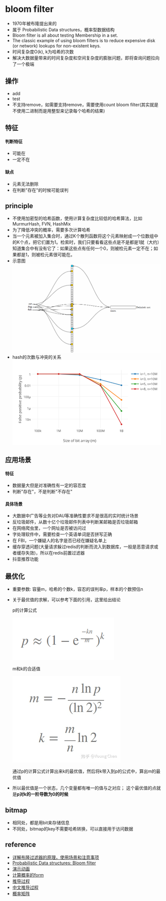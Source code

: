 # bloom filter
* 1970年被布隆提出来的
* 属于 Probabilistic Data structures，概率型数据结构
* Bloom filter is all about testing Membership in a set. 
* The classic example of using bloom filters is to reduce expensive disk (or network) lookups for non-existent keys. 
* 时间复杂度O(k), k为哈希的次数
* 解决大数据量带来的时间复杂度和空间复杂度的膨胀问题，即将查询问题拉向了一个极端

## 操作
* add 
* test 
* 不支持remove，如需要支持remove，需要使用count bloom filter(其实就是不使用二进制而是用整型来记录每个哈希的结果)

## 特征
#### 判断特征
* 可能在
* 一定不在
#### 缺点
* 元素无法删除
* 在判断"存在"的时候可能误判

## principle
* 不使用加密型的哈希函数，使用计算复杂度比较低的哈希算法，比如MurmurHash, FVN, HashMix
* 为了降低冲突的概率，需要多次计算哈希
* 当一个元素被加入集合时，通过K个散列函数将这个元素映射成一个位数组中的K个点，把它们置为1。检索时，我们只要看看这些点是不是都是1就（大约）知道集合中有没有它了：如果这些点有任何一个0，则被检元素一定不在；如果都是1，则被检元素很可能在。
* 示意图
![示意](./assets/20201013195858.png)
* hash的次数与冲突的关系
![hash-k](./assets/1_sSuuWFeLpwVZIPuNSoAiyQ.png)


## 应用场景
#### 特征
* 数据量大但是对准确性有一定的容忍度
* 判断"存在"，不是判断"不存在"
#### 具体场景
* 大数据中广告等业务对DAU等准确性要求不是很高的实时统计场景
* 反垃圾邮件，从数十亿个垃圾邮件列表中判断某邮箱是否垃圾邮箱
* 在网络爬虫里，一个网址是否被访问过
* 字处理软件中，需要检查一个英语单词是否拼写正确
* 在 FBI，一个嫌疑人的名字是否已经在嫌疑名单上
* 缓存穿透问题(大量请求躲过redis的判断而流入到数据库，一般是恶意请求或者缓存失效)，所以在redis前置过滤器
* 抖音推荐功能

## 最优化 
* 重要参数: 容量m，哈希的个数k，容忍的误判率p，样本的个数预估n
* 关于最优值的求解，可以参考下面的引用，这里给出结论

    p的计算公式 
    
    ![误判率的计算](./assets/1_4QvZrOV7d9XgQXqVaIOGPg.png)

    m和k的合适值

    ![合适的值](./assets/v2-1ed5b79aa7ac2e9cd66c83690fdbfcf0_720w.jpg)

    通过p的计算公式计算出来k的最优值，然后将k带入到p的公式中，算出m的最优值

* 所以最优值是一个状态，几个变量都有唯一的值与之对应； 这个最优值的点就是**p对k的一阶导数为0的时候**
    

## bitmap 
* 相同处，都是用bit来存储信息
* 不同处，bitmap的key不需要哈希转换，可以直接用于访问数据

## reference
* [详解布隆过滤器的原理，使用场景和注意事项](https://zhuanlan.zhihu.com/p/43263751)
* [Probabilistic Data structures: Bloom filter](https://hackernoon.com/probabilistic-data-structures-bloom-filter-5374112a7832)
* [演示动画](https://www.jasondavies.com/bloomfilter/)
* [计算概率的form](https://www.di-mgt.com.au/bloom-calculator.html)
* [推导过程](https://people.eecs.berkeley.edu/~daw/teaching/cs170-s03/Notes/lecture10.pdf)
* [中文推导过程](https://blog.csdn.net/gaoyueace/article/details/90410735)
* [概率矩阵](http://pages.cs.wisc.edu/~cao/papers/summary-cache/node8.html)